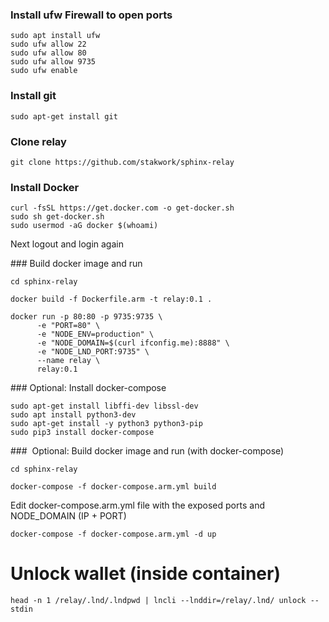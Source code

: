 ### Install ufw Firewall to open ports
```
sudo apt install ufw
sudo ufw allow 22
sudo ufw allow 80
sudo ufw allow 9735
sudo ufw enable
```

### Install git
```
sudo apt-get install git
```

### Clone relay
```
git clone https://github.com/stakwork/sphinx-relay
```

### Install Docker
```
curl -fsSL https://get.docker.com -o get-docker.sh
sudo sh get-docker.sh
sudo usermod -aG docker $(whoami)
```

Next logout and login again

### Build docker image and run
```
cd sphinx-relay

docker build -f Dockerfile.arm -t relay:0.1 .

docker run -p 80:80 -p 9735:9735 \
      -e "PORT=80" \
      -e "NODE_ENV=production" \
      -e "NODE_DOMAIN=$(curl ifconfig.me):8888" \
      -e "NODE_LND_PORT:9735" \
      --name relay \
      relay:0.1
```

### Optional: Install docker-compose
```
sudo apt-get install libffi-dev libssl-dev
sudo apt install python3-dev
sudo apt-get install -y python3 python3-pip
sudo pip3 install docker-compose
```

###  Optional: Build docker image and run (with docker-compose)
```
cd sphinx-relay

docker-compose -f docker-compose.arm.yml build
```

Edit docker-compose.arm.yml file with the exposed ports and NODE_DOMAIN (IP + PORT)

```
docker-compose -f docker-compose.arm.yml -d up
```

# Unlock wallet (inside container)

```
head -n 1 /relay/.lnd/.lndpwd | lncli --lnddir=/relay/.lnd/ unlock --stdin
```
